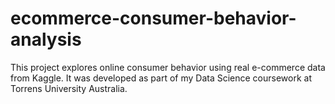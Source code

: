 # ecommerce-consumer-behavior-analysis
This project explores online consumer behavior using real e-commerce data from Kaggle. It was developed as part of my Data Science coursework at Torrens University Australia.
